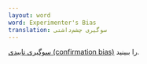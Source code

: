 ```yaml
---
layout: word
word: Experimenter's Bias
translation: سوگیری چشم‌داشتی
---
```


[سوگیری تاییدی (confirmation bias)](/C/confirmation_bias) را ببینید.
